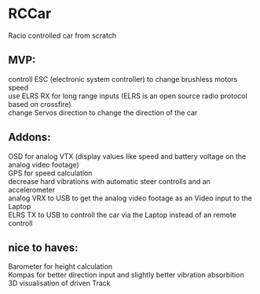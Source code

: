 # RCCar  
Racio controlled car from scratch  

## MVP:  
controll ESC (electronic system controller) to change brushless motors speed  
use ELRS RX for long range inputs (ELRS is an open source radio protocol based on crossfire)  
change Servos direction to change the direction of the car  

## Addons:  
OSD for analog VTX (display values like speed and battery voltage on the analog video footage)  
GPS for speed calculation  
decrease hard vibrations with automatic steer controlls and an accelerometer  
analog VRX to USB to get the analog video footage as an Video input to the Laptop  
ELRS TX to USB to controll the car via the Laptop instead of an remote controll  

## nice to haves:  
Barometer for height calculation  
Kompas for better direction input and slightly better vibration absorbition  
3D visualisation of driven Track  
